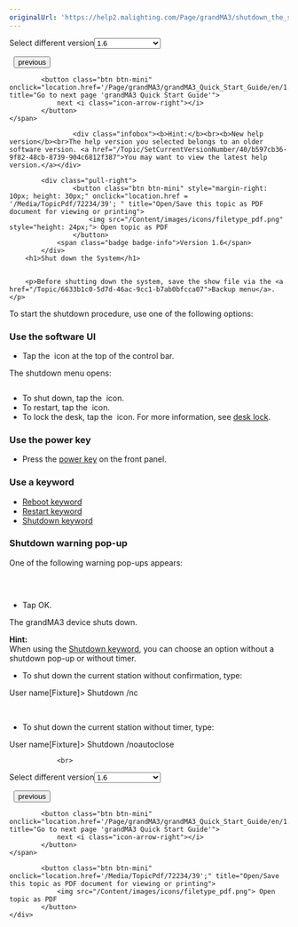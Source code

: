 ```yaml
---
originalUrl: 'https://help2.malighting.com/Page/grandMA3/shutdown_the_system/en/1.6'
---
```


<div class="topic-navigation">

<div class="pull-right">
	<span class="pull-left">


<div class="pull-left">
<form action="/Topic/SetCurrentVersionNumber" class="form-inline" id="frmTagSelector" method="post">	<span class="form-mini">
		<div class="input-prepend"><span class="add-on">Select different version</span><select autocomplete="off" id="versionNumberId" name="versionNumberId" onchange="$(this).closest('#frmTagSelector').submit();" style="width: 120px;"><option value="">- latest -</option>
<option value="10">1.0</option>
<option value="32">1.1</option>
<option value="35">1.2</option>
<option value="36">1.3</option>
<option value="37">1.4</option>
<option value="38">1.5</option>
<option selected="selected" value="39">1.6</option>
<option value="40">1.7</option>
</select></div>
		<input data-val="true" data-val-number="The field Int32 must be a number." data-val-required="The Int32 field is required." id="ProductId" name="ProductId" type="hidden" value="16">
		<input id="CurrentGuid" name="CurrentGuid" type="hidden" value="b597cb36-9f82-48cb-8739-904c6812f387">
	</span>
</form></div>&nbsp;	</span>
	<span class="pull-right" style="white-space: nowrap;">
			<button class="btn btn-mini" onclick="location.href='/Page/grandMA3/folder_structure/en/1.6'; " title="Go to previous page 'Folder Structure'">
				<i class="icon-arrow-left"></i> previous
			</button>

			<button class="btn btn-mini" onclick="location.href='/Page/grandMA3/grandMA3_Quick_Start_Guide/en/1.6';" title="Go to next page 'grandMA3 Quick Start Guide'">
				next <i class="icon-arrow-right"></i> 
			</button>
	</span>
</div>
<div class="clear-fix" style="margin-bottom: 10px"></div>
</div>

					<div class="infobox"><b>Hint:</b><br><b>New help version</b><br>The help version you selected belongs to an older software version. <a href="/Topic/SetCurrentVersionNumber/40/b597cb36-9f82-48cb-8739-904c6812f387">You may want to view the latest help version.</a></div>

			<div class="pull-right">
					<button class="btn btn-mini" style="margin-right: 10px; height: 30px;" onclick="location.href = '/Media/TopicPdf/72234/39'; " title="Open/Save this topic as PDF document for viewing or printing">
						<img src="/Content/images/icons/filetype_pdf.png" style="height: 24px;"> Open topic as PDF
					</button>
				<span class="badge badge-info">Version 1.6</span>
			</div>
		<h1>Shut down the System</h1>


		<p>Before shutting down the system, save the show file via the <a href="/Topic/6633b1c0-5d7d-46ac-9cc1-b7ab0bfcca07">Backup menu</a>.</p>

<p>To start the shutdown procedure, use one of the following options:</p>

<a name="toc_header_anchor_1" id="toc_header_anchor_1" class="topic-toc-item"></a><h3>Use the software UI</h3>

<ul>
	<li>Tap the <img alt="" src="/Media/Image/icon_power_15_v1-0.png"> icon at the top of the control bar.</li>
</ul>

<p>The shutdown menu opens:</p>

<p><img alt="" src="/Media/Image/menu_shut-down_v1-6_1.png"></p>

<ul>
	<li>To shut down, tap the <img alt="" src="/Media/Image/icon_power_15_v1-0.png"> icon.</li>
	<li>To restart, tap the <img alt="" src="/Media/Image/icon_refresh_arrow_15_v1_5.png"> icon.</li>
	<li>To lock the desk, tap the <img alt="" src="/Media/Image/icon_padlock_15_v1-0.png">&nbsp;icon. For more information, see <a href="/Topic/78919852-7dd4-489c-b235-b58eefe879fd" target="_blank">desk lock</a>.</li>
</ul>

<a name="toc_header_anchor_2" id="toc_header_anchor_2" class="topic-toc-item"></a><h3>Use the power key</h3>

<ul>
	<li>Press the <a href="/Topic/7556248d-ae72-4415-874e-c885399a0fd8">power key</a> on the front panel.</li>
</ul>

<a name="toc_header_anchor_3" id="toc_header_anchor_3" class="topic-toc-item"></a><h3>Use a keyword</h3>

<ul>
	<li><a href="/Topic/d6efc942-30d0-443a-a46b-5dd3325fccf6">Reboot keyword</a></li>
	<li><a href="/Topic/7474bb44-c359-493a-9a17-c3606b4acaea">Restart keyword</a></li>
	<li><a href="/Topic/2977e19f-2ee5-4c2f-a940-79918d392c41">Shutdown keyword</a></li>
</ul>

<a name="toc_header_anchor_4" id="toc_header_anchor_4" class="topic-toc-item"></a><h3>Shutdown warning pop-up</h3>

<p>One of the following warning pop-ups appears:</p>

<p><img alt="" src="/Media/Image/popup_shut-down_v1-5_1.png"></p>

<p><br>
<img alt="" src="/Media/Image/popup_shut-down_3.png"></p>

<ul>
	<li>Tap <span class="softkey">OK</span>.</li>
</ul>

<p>The grandMA3 device shuts down.</p>

<div class="tip"><strong>Hint:</strong><br>
When using the <a href="/Topic/2977e19f-2ee5-4c2f-a940-79918d392c41">Shutdown keyword</a>, you can choose an option without a shutdown pop-up or without timer.</div>

<ul>
	<li>To shut down the current station without confirmation, type:</li>
</ul>

<div class="cl_input">User name[Fixture]&gt; Shutdown /nc</div>

<p>&nbsp;</p>

<ul>
	<li>To shut down the current station without timer, type:</li>
</ul>

<div class="cl_input">User name[Fixture]&gt; Shutdown /noautoclose</div>


				<br>
<div class="topic-navigation">

<div class="pull-right">
	<span class="pull-left">


<div class="pull-left">
<form action="/Topic/SetCurrentVersionNumber" class="form-inline" id="frmTagSelector" method="post">	<span class="form-mini">
		<div class="input-prepend"><span class="add-on">Select different version</span><select autocomplete="off" id="versionNumberId" name="versionNumberId" onchange="$(this).closest('#frmTagSelector').submit();" style="width: 120px;"><option value="">- latest -</option>
<option value="10">1.0</option>
<option value="32">1.1</option>
<option value="35">1.2</option>
<option value="36">1.3</option>
<option value="37">1.4</option>
<option value="38">1.5</option>
<option selected="selected" value="39">1.6</option>
<option value="40">1.7</option>
</select></div>
		<input data-val="true" data-val-number="The field Int32 must be a number." data-val-required="The Int32 field is required." id="ProductId" name="ProductId" type="hidden" value="16">
		<input id="CurrentGuid" name="CurrentGuid" type="hidden" value="b597cb36-9f82-48cb-8739-904c6812f387">
	</span>
</form></div>&nbsp;	</span>
	<span class="pull-right" style="white-space: nowrap;">
			<button class="btn btn-mini" onclick="location.href='/Page/grandMA3/folder_structure/en/1.6'; " title="Go to previous page 'Folder Structure'">
				<i class="icon-arrow-left"></i> previous
			</button>

			<button class="btn btn-mini" onclick="location.href='/Page/grandMA3/grandMA3_Quick_Start_Guide/en/1.6';" title="Go to next page 'grandMA3 Quick Start Guide'">
				next <i class="icon-arrow-right"></i> 
			</button>
	</span>
</div>
	<div class="clear-fix"></div>
	<div class="pull-right">
	
			<button class="btn btn-mini" onclick="location.href='/Media/TopicPdf/72234/39';" title="Open/Save this topic as PDF document for viewing or printing">
				<img src="/Content/images/icons/filetype_pdf.png"> Open topic as PDF
			</button>
	</div>
<div class="clear-fix" style="margin-bottom: 10px"></div>
</div>

	
